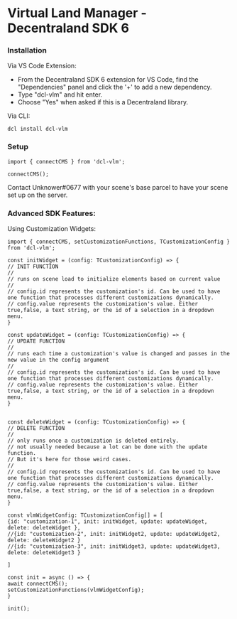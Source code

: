 # Virtual Land Manager - Decentraland SDK 6

### Installation

Via VS Code Extension:
- From the Decentraland SDK 6 extension for VS Code, find the "Dependencies" panel and click the '+' to add a new dependency. 
- Type "dcl-vlm" and hit enter.
- Choose "Yes" when asked if this is a Decentraland library.

Via CLI:

`dcl install dcl-vlm`


### Setup

```
import { connectCMS } from 'dcl-vlm';

connectCMS();
```

Contact Unknower#0677 with your scene's base parcel to have your scene set up on the server.


### Advanced SDK Features: 

Using Customization Widgets:

```
import { connectCMS, setCustomizationFunctions, TCustomizationConfig } from 'dcl-vlm';

const initWidget = (config: TCustomizationConfig) => {
// INIT FUNCTION
//
// runs on scene load to initialize elements based on current value
//
// config.id represents the customization's id. Can be used to have one function that processes different customizations dynamically. 
// config.value represents the customization's value. Either true,false, a text string, or the id of a selection in a dropdown menu. 
}

const updateWidget = (config: TCustomizationConfig) => {
// UPDATE FUNCTION
//
// runs each time a customization's value is changed and passes in the new value in the config argument
//
// config.id represents the customization's id. Can be used to have one function that processes different customizations dynamically. 
// config.value represents the customization's value. Either true,false, a text string, or the id of a selection in a dropdown menu. 
}


const deleteWidget = (config: TCustomizationConfig) => {
// DELETE FUNCTION
//
// only runs once a customization is deleted entirely. 
// not usually needed because a lot can be done with the update function. 
// But it's here for those weird cases.
//
// config.id represents the customization's id. Can be used to have one function that processes different customizations dynamically. 
// config.value represents the customization's value. Either true,false, a text string, or the id of a selection in a dropdown menu. 
}

const vlmWidgetConfig: TCustomizationConfig[] = [
{id: "customization-1", init: initWidget, update: updateWidget, delete: deleteWidget },
//{id: "customization-2", init: initWidget2, update: updateWidget2, delete: deleteWidget2 }
//{id: "customization-3", init: initWidget3, update: updateWidget3, delete: deleteWidget3 }

]

const init = async () => {
await connectCMS();
setCustomizationFunctions(vlmWidgetConfig);
}

init();
```